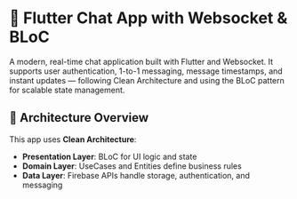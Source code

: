 # 💬 Flutter Chat App with Websocket & BLoC

A modern, real-time chat application built with Flutter and Websocket. It supports user authentication, 1-to-1 messaging, message timestamps, and instant updates — following Clean Architecture and using the BLoC pattern for scalable state management.

## 🧱 Architecture Overview

This app uses **Clean Architecture**:

- **Presentation Layer**: BLoC for UI logic and state
- **Domain Layer**: UseCases and Entities define business rules
- **Data Layer**: Firebase APIs handle storage, authentication, and messaging
